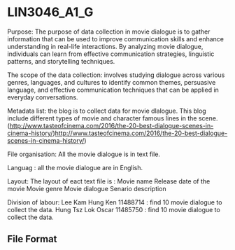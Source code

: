 # LIN3046_A1_G

Purpose: The purpose of data collection in movie dialogue is to gather information that can be used to improve communication skills and enhance understanding in real-life interactions. By analyzing movie dialogue, individuals can learn from effective communication strategies, linguistic patterns, and storytelling techniques.

The scope of the data collection: involves studying dialogue across various genres, languages, and cultures to identify common themes, persuasive language, and effective communication techniques that can be applied in everyday conversations.

Metadata list: the blog is to collect data for movie dlalogue. This blog include different types of movie and character famous lines in the scene. (http://www.tasteofcinema.com/2016/the-20-best-dialogue-scenes-in-cinema-history/)http://www.tasteofcinema.com/2016/the-20-best-dialogue-scenes-in-cinema-history/)

File organisation: All the movie dialogue is in text file.

Languag : all the movie dialogue are in English.

Layout: The layout of eact text file is :
Movie name
Release date of the movie
Movie genre
Movie dialogue
Senario description

Division of labour:
Lee Kam Hung Ken 11488714 : find 10 movie dialogue to collect the data.
Hung Tsz Lok Oscar 11485750 : find 10 movie dialogue to collect the data.
## File Format



